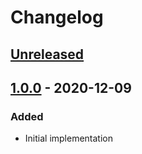 # Changelog

## [Unreleased][]

## [1.0.0][] - 2020-12-09

### Added

-   Initial implementation

[unreleased]:
	https://github.com/niksy/aggregate-error-ponyfill/compare/v1.0.0...HEAD
[1.0.0]: https://github.com/niksy/aggregate-error-ponyfill/tree/v1.0.0

